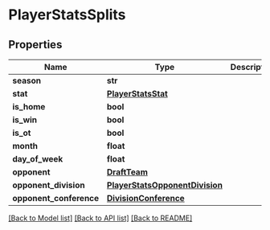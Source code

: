 # PlayerStatsSplits

## Properties
Name | Type | Description | Notes
------------ | ------------- | ------------- | -------------
**season** | **str** |  | [optional] 
**stat** | [**PlayerStatsStat**](PlayerStatsStat.md) |  | [optional] 
**is_home** | **bool** |  | [optional] 
**is_win** | **bool** |  | [optional] 
**is_ot** | **bool** |  | [optional] 
**month** | **float** |  | [optional] 
**day_of_week** | **float** |  | [optional] 
**opponent** | [**DraftTeam**](DraftTeam.md) |  | [optional] 
**opponent_division** | [**PlayerStatsOpponentDivision**](PlayerStatsOpponentDivision.md) |  | [optional] 
**opponent_conference** | [**DivisionConference**](DivisionConference.md) |  | [optional] 

[[Back to Model list]](../README.md#documentation-for-models) [[Back to API list]](../README.md#documentation-for-api-endpoints) [[Back to README]](../README.md)



